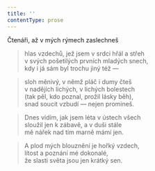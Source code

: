 ```yaml
---
title: ''
contentType: prose
---
```


Čtenáři, až v mých rýmech zaslechneš

> hlas vzdechů, jež jsem v srdci hřál a střeh  
> v svých pošetilých prvních mladých snech,  
> kdy i já sám byl trochu jiný též —

> sloh měnivý, v němž pláč i dumy čteš  
> v nadějích lichých, v lichých bolestech  
> (tak pěl, kdo poznal, prožil lásky běh),  
> snad soucit vzbudí — nejen promineš.

> Dnes vidím, jak jsem léta v ústech všech  
> sloužil jen k zábavě, a v duši stále  
> mě nářek nad tím marně mámí jen.

> A plod mých blouznění je hořký vzdech,  
> lítost a poznání mé dokonalé,  
> že slasti světa jsou jen krátký sen.
